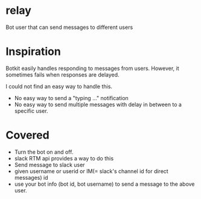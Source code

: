 # relay
Bot user that can send messages to different users

# Inspiration
Botkit easily handles responding to messages from users. However, it sometimes fails when responses are delayed.

I could not find an easy way to handle this.
* No easy way to send a "typing ..." notification
* No easy way to send multiple messages with delay in between to a specific user.

# Covered
* Turn the bot on and off.
 * slack RTM api provides a way to do this
* Send message to slack user
 * given username or userid or IM(= slack's channel id for direct messages) id
 * use your bot info (bot id, bot username) to send a message to the above user.
